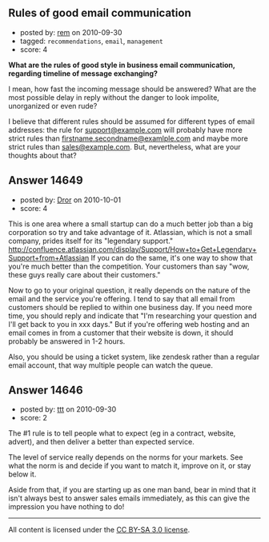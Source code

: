 ## Rules of good email communication

- posted by: [rem](https://stackexchange.com/users/-1/2715-rem) on 2010-09-30
- tagged: `recommendations`, `email`, `management`
- score: 4

**What are the rules of good style in business email communication, regarding timeline of message exchanging?**

I mean, how fast the incoming message should be answered? What are the most possible delay in reply without the danger to look impolite, unorganized or even rude? 

I believe that different rules should be assumed for different types of email addresses: the rule for support@example.com will probably have more strict rules than firstname.secondname@examlple.com and maybe more strict rules than sales@example.com. But, nevertheless, what are your thoughts about that?


## Answer 14649

- posted by: [Dror](https://stackexchange.com/users/-1/1057-dror) on 2010-10-01
- score: 4

This is one area where a small startup can do a much better job than a big corporation so try and take advantage of it. Atlassian, which is not a small company, prides itself for its "legendary support." http://confluence.atlassian.com/display/Support/How+to+Get+Legendary+Support+from+Atlassian
If you can do the same, it's one way to show that you're much better than the competition. Your customers than say "wow, these guys really care about their customers."

Now to go to your original question, it really depends on the nature of the email and the service you're offering. I tend to say that all email from customers should be replied to within one business day. If you need more time, you should reply and indicate that "I'm researching your question and I'll get back to you in xxx days."
But if you're offering web hosting and an email comes in from a customer that their website is down, it should probably be answered in 1-2 hours.

Also, you should be using a ticket system, like zendesk rather than a regular email account, that way multiple people can watch the queue. 


## Answer 14646

- posted by: [ttt](https://stackexchange.com/users/-1/4566-ttt) on 2010-09-30
- score: 2

The #1 rule is to tell people what to expect (eg in a contract, website, advert), and then deliver a better than expected service.

The level of service really depends on the norms for your markets. See what the norm is and decide if you want to match it, improve on it, or stay below it.

Aside from that, if you are starting up as one man band, bear in mind that it isn't always best to answer sales emails immediately, as this can give the impression you have nothing to do! 



---

All content is licensed under the [CC BY-SA 3.0 license](https://creativecommons.org/licenses/by-sa/3.0/).
